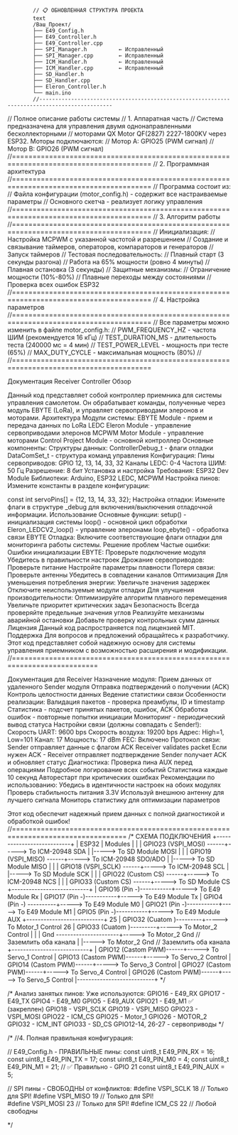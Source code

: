 


            // 📋 ОБНОВЛЕННАЯ СТРУКТУРА ПРОЕКТА
            text
            /Ваш_Проект/
            ├── E49_Config.h
            ├── E49_Controller.h
            ├── E49_Controller.cpp
            ├── SPI_Manager.h          ← Исправленный
            ├── SPI_Manager.cpp        ← Исправленный  
            ├── ICM_Handler.h          ← Исправленный
            ├── ICM_Handler.cpp        ← Исправленный
            ├── SD_Handler.h
            ├── SD_Handler.cpp
            ├── Eleron_Controller.h
            └── main.ino
            //---------------------------------------------------------------------------------------------
  //  Полное описание работы системы
  //  1. Аппаратная часть
  //  Система предназначена для управления двумя однонаправленными бесколлекторными 
  //  моторами QX Motor QF(2827) 2227-1800KV через ESP32. Моторы подключаются:
  //      Мотор A: GPIO25 (PWM сигнал)
  //      Мотор B: GPIO26 (PWM сигнал)
  //========================================================================================
  //  2. Программная архитектура
  //========================================================================================
  //  Программа состоит из:
  //      Файла конфигурации (motor_config.h) - содержит все настраиваемые параметры
  //      Основного скетча - реализует логику управления
  //========================================================================================
  //  3. Алгоритм работы
  //========================================================================================
  //      Инициализация:
  //          Настройка MCPWM с указанной частотой и разрешением
  //          Создание и связывание таймеров, операторов, компараторов и генераторов
  //          Запуск таймеров
  //      Тестовая последовательность:
  //          Плавный старт (3 секунды разгона)
  //          Работа на 65% мощности (ровно 4 минуты)
  //          Плавная остановка (3 секунды)
  //      Защитные механизмы:
  //          Ограничение мощности (10%-80%)
  //          Плавные переходы между состояниями
  //          Проверка всех ошибок ESP32
  //========================================================================================
  //  4. Настройка параметров
  //========================================================================================
  //  Все параметры можно изменить в файле motor_config.h:
  //      PWM_FREQUENCY_HZ - частота ШИМ (рекомендуется 16 кГц)
  //      TEST_DURATION_MS - длительность теста (240000 мс = 4 мин)
  //      TEST_POWER_LEVEL - мощность при тесте (65%)
  //      MAX_DUTY_CYCLE - максимальная мощность (80%)
  //      
  //========================================================================================



Документация Receiver Controller
Обзор

Данный код представляет собой контроллер приемника для системы управления самолетом. Он обрабатывает команды, полученные через модуль EBYTE (LoRa), и управляет сервоприводами элеронов и моторами.
Архитектура
Модули системы:
    EBYTE Module - прием и передача данных по LoRa
    LEDC Eleron Module - управление сервоприводами элеронов
    MCPWM Motor Module - управление моторами
    Control Project Module - основной контроллер
Основные компоненты:
Структуры данных:
    ControllerDebug_t - флаги отладки
    DataComSet_t - структура команд управления
Конфигурация:
    Пины сервоприводов: GPIO 12, 13, 14, 33, 32
    Каналы LEDC: 0-4
    Частота ШИМ: 50 Гц
    Разрешение: 8 бит
Установка и настройка
Требования:
    ESP32 Dev Module
    Библиотеки: Arduino, ESP32 LEDC, MCPWM
Настройка пинов:
Измените константы в разделе конфигурации:

const int servoPins[] = {12, 13, 14, 33, 32};
Настройка отладки:
Измените флаги в структуре _debug для включения/выключения отладочной информации.
Использование
Основные функции:
    setup() - инициализация системы
    loop() - основной цикл обработки
    Eleron_LEDCV2_loop() - управление элеронами
    loop_ebyte() - обработка связи EBYTE
Отладка:
Включите соответствующие флаги отладки для мониторинга работы системы.
Решение проблем
Частые ошибки:
    Ошибки инициализации EBYTE:
        Проверьте подключение модуля
        Убедитесь в правильности настроек
    Дрожание сервоприводов:
        Проверьте питание
        Настройте параметры плавности
    Потеря связи:
        Проверьте антенны
        Убедитесь в совпадении каналов
Оптимизация
Для уменьшения потребления энергии:
    Увеличьте значения задержек
    Отключите неиспользуемые модули отладки
Для улучшения производительности:
    Оптимизируйте алгоритм плавного перемещения
    Увеличьте приоритет критических задач
Безопасность
    Всегда проверяйте предельные значения углов
    Реализуйте механизмы аварийной остановки
    Добавьте проверку контрольных сумм данных
Лицензия
Данный код распространяется под лицензией MIT.
Поддержка
Для вопросов и предложений обращайтесь к разработчику.
Этот код представляет собой надежную основу 
для системы управления приемником 
с возможностью расширения и модификации.
//===========================================================================

Документация для Receiver
Назначение модуля:
    Прием данных от удаленного Sender модуля
    Отправка подтверждений о получении (ACK)
    Контроль целостности данных
    Ведение статистики связи
Особенности реализации:
    Валидация пакетов - проверка преамбулы, ID и timestamp
    Статистика - подсчет принятых пакетов, ошибок, ACK
    Обработка ошибок - повторные попытки инициации
    Мониторинг - периодический вывод статуса
Настройки связи (должны совпадать с Sender!):
    Скорость UART: 9600 bps
    Скорость воздуха: 19200 bps
    Адрес: High=1, Low=101
    Канал: 17
    Мощность: 17 dBm
    FEC: Включено
Протокол связи:
    Sender отправляет данные с флагом ACK
    Receiver validates packet
    Если нужен ACK - Receiver отправляет подтверждение
    Sender получает ACK и обновляет статус
Диагностика:
    Проверка пина AUX перед операциями
    Подробное логирование всех событий
    Статистика каждые 10 секунд
    Авторестарт при критических ошибках
Рекомендации по использованию:
    Убедись в идентичности настроек на обоих модулях
    Проверь стабильность питания 3.3V
    Используй внешнюю антенну для лучшего сигнала
    Мониторь статистику для оптимизации параметров

Этот код обеспечит надежный прием данных с полной диагностикой и обработкой ошибок!
//==================================================================================
/* 
                           СХЕМА ПОДКЛЮЧЕНИЯ
                  +---------------------------+
                  |          ESP32            |		Modules
                  |                           |
                  | GPIO23 (VSPI_MOSI)  ------+-----> To ICM-20948 SDA
                  |                           |-----> To SD Module MOSI
                  |                           |
                  | GPIO19 (VSPI_MISO)  ------+-----> To ICM-20948 SDO/ADO
                  |                           |-----> To SD Module MISO
                  |                           |
                  | GPIO18 (VSPI_SCLK)  ------+-----> To ICM-20948 SCL
                  |                           |-----> To SD Module SCK
                  |                           |
                  | GPIO22 (Custom CS)  ------+-----> To ICM-20948 NCS
                  |                           |
                  | GPIO33 (Custom CS)  ------+-----> To SD Module CS
                  +---------------------------+
                  | GPIO16  (Pin -)-----------+-----> To E49 Module Rx
                  | GPIO17  (Pin -)-----------+-----> To E49 Module Tx
                  | GPIO4   (Pin -) ----------+-----> To E49 Module M0
                  | GPIO21  (Pin -)-----------+-----> To E49 Module M1
                  | GPIO5   (Pin -)-----------+-----> To E49 Module AUX
                  +---------------------------+
              25    | GPIO32  (Cuatom )---------+-----> To Motor_1 Control
              26    | GPIO33  (Cuatom )---------+-----> To Motor_2 Control
                  |                           |
                  | Gnd	----------------------+-----> To Motor_2 Gnd // Заземлить оба канала
                  | 			                    |-----> To Motor_2 Gnd // Заземлить оба канала
                  +---------------------------+
                  | GPIO12  (Castom PWM)------+-----> To Servo_1 Control
                  | GPIO13  (Castom PWM)------+-----> To Servo_2 Control
                  | GPIO14  (Castom PWM)------+-----> To Servo_3 Control
                  | GPIO27  (Castom PWM)------+-----> To Servo_4 Control
                  | GPIO26  (Castom PWM)------+-----> To Servo_5 Control
                  |---------------------------+
*/

/*
Анализ занятых пинов:
Уже используются:
    GPIO16 - E49_RX
    GPIO17 - E49_TX
    GPIO4 - E49_M0
    GPIO5 - E49_AUX
    GPIO21 - E49_M1 ✅ (закреплен)
    GPIO18 - VSPI_SCLK
    GPIO19 - VSPI_MISO
    GPIO23 - VSPI_MOSI
    GPIO22 - ICM_CS
    GPIO25 - Motor_1
    GPIO26 - MOTOR_2
    GPIO32 - ICM_INT
    GPIO33 - SD_CS
    GPIO12-14, 26-27 - сервоприводы
*/

/*
//4. Полная правильная конфигурация:

// E49_Config.h - ПРАВИЛЬНЫЕ пины:
const uint8_t E49_PIN_RX = 16;
const uint8_t E49_PIN_TX = 17; 
const uint8_t E49_PIN_M0 = 4;
const uint8_t E49_PIN_M1 = 21;  // ✅ Правильно - GPIO 21
const uint8_t E49_PIN_AUX = 5;

// SPI пины - СВОБОДНЫ от конфликтов:
#define VSPI_SCLK 18   // Только для SPI!
#define VSPI_MISO 19   // Только для SPI!  
#define VSPI_MOSI 23   // Только для SPI!
#define ICM_CS    22   // Любой свободны

*/

